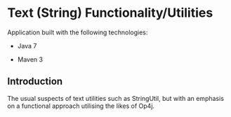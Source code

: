Text (String) Functionality/Utilities
=====================================

Application built with the following technologies:

- Java 7

- Maven 3

Introduction
------------

The usual suspects of text utilities such as StringUtil, but with an emphasis on a functional approach utilising the likes of Op4j.